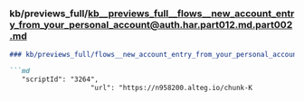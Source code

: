 ### kb/previews_full/kb__previews_full__flows__new_account_entry_from_your_personal_account@auth.har.part012.md.part002.md

```md
### kb/previews_full/flows__new_account_entry_from_your_personal_account@auth.har.part012.md (part 002)

```md
   "scriptId": "3264",
                    "url": "https://n958200.alteg.io/chunk-K
```

```

```
